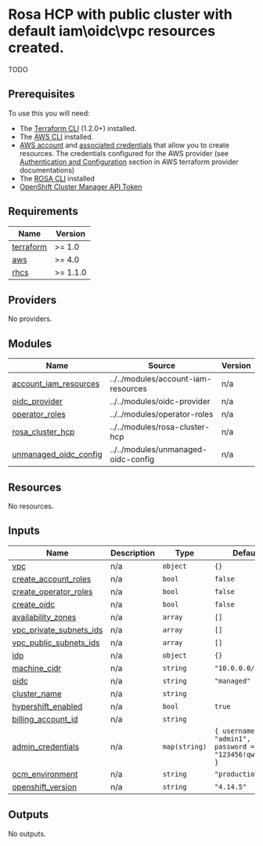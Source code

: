 # Rosa HCP with public cluster with default iam\oidc\vpc resources created.

TODO

## Prerequisites

To use this you will need:

* The [Terraform CLI](https://developer.hashicorp.com/terraform/tutorials/aws-get-started/install-cli) (1.2.0+) installed.
* The [AWS CLI](https://docs.aws.amazon.com/cli/latest/userguide/getting-started-install.html) installed.
* [AWS account](https://aws.amazon.com/free/?all-free-tier) and [associated credentials](https://docs.aws.amazon.com/IAM/latest/UserGuide/security-creds.html) that allow you to create resources. The credentials configured for the AWS provider (see [Authentication and Configuration](https://registry.terraform.io/providers/hashicorp/aws/latest/docs#authentication-and-configuration) section in AWS terraform provider documentations)
* The [ROSA CLI](https://docs.openshift.com/rosa/rosa_cli/rosa-get-started-cli.html) installed
* [OpenShift Cluster Manager API Token](https://console.redhat.com/openshift/token)

## Requirements

| Name | Version |
|------|---------|
| <a name="requirement_terraform"></a> [terraform](#requirement\_terraform) | >= 1.0 |
| <a name="requirement_aws"></a> [aws](#requirement\_aws) | >= 4.0 |
| <a name="requirement_rhcs"></a> [rhcs](#requirement\_rhcs) | >= 1.1.0 |

## Providers

No providers.

## Modules

| Name | Source | Version |
|------|--------|---------|
| <a name="module_account_iam_resources"></a> [account\_iam\_resources](#module\_account\_iam\_resources) | ../../modules/account-iam-resources | n/a |
| <a name="module_oidc_provider"></a> [oidc\_provider](#module\_oidc\_provider) | ../../modules/oidc-provider | n/a |
| <a name="module_operator_roles"></a> [operator\_roles](#module\_operator\_roles) | ../../modules/operator-roles | n/a |
| <a name="module_rosa_cluster_hcp"></a> [rosa\_cluster\_hcp](#module\_rosa\_cluster\_hcp) | ../../modules/rosa-cluster-hcp | n/a |
| <a name="module_unmanaged_oidc_config"></a> [unmanaged\_oidc\_config](#module\_unmanaged\_oidc\_config) | ../../modules/unmanaged-oidc-config | n/a |


## Resources

No resources.

## Inputs

| Name | Description | Type | Default | Required |
|------|-------------|------|---------|:--------:|
| <a name="input_vpc"></a> [vpc](#input\_vpc) | n/a | `object` | `{}` | no |
| <a name="input_create_account_roles"></a> [create\_account\_roles](#input\_create\_account\_roles) | n/a | `bool` | `false` | no |
| <a name="input_create_operator_roles"></a> [create\_operator\_roles](#input\_create\_operator\_roles) | n/a | `bool` | `false` | no |
| <a name="input_create_oidc "></a> [create\_oidc](#input\_create\_oidc ) | n/a | `bool` | `false` | no |
| <a name="input_availability_zones"></a> [availability\_zones](#input\_availability\_zones) | n/a | `array` | `[]` | no |
| <a name="input_vpc_private_subnets_ids"></a> [vpc\_private\_subnets\_ids](#input\_vpc\_private\_subnets\_ids) | n/a | `array` | `[]` | no |
| <a name="input_vpc_public_subnets_ids"></a> [vpc\_public\_subnets\_ids](#input\_) | n/a | `array` | `[]` | no |
| <a name="input_idp"></a> [idp](#input\_idp) | n/a | `object` | `{}` | no |
| <a name="input_machine_cidr"></a> [machine\_cidr](#input\_machine\_cidr) | n/a | `string` | `"10.0.0.0/16"` | no |
| <a name="input_oidc"></a> [oidc](#input\_oidc) | n/a | `string` | `"managed"` | no |
| <a name="input_cluster_name"></a> [cluster\_name](#input\_cluster\_name) | n/a | `string` |  | yes |
| <a name="input_hypershift_enabled"></a> [hypershift\_enabled](#input\_hypershift\_enabled) | n/a | `bool` | `true` | yes |
| <a name="input_billing_account_id"></a> [billing\_account\_id](#input\_billing\_account\_id) | n/a | `string` |  | yes |
| <a name="input_admin_credentials"></a> [admin\_credentials](#input\_admin\_credentials) | n/a | `map(string)` | `{ username = "admin1", password = "123456!qwertyU" }` | no |
| <a name="input_ocm_environment"></a> [ocm\_environment](#input\_ocm\_environment) | n/a | `string` | `"production"` | no |
| <a name="input_openshift_version"></a> [openshift\_version](#input\_openshift\_version) | n/a | `string` | `"4.14.5"` | no |

## Outputs

No outputs.



